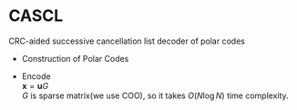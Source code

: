 # CASCL
CRC-aided successive cancellation list decoder of polar codes

- Construction of Polar Codes

- Encode  
$\bm{x} = \bm{u} G$  
$G$ is sparse matrix(we use COO), so it takes $O(N \log N)$ time complexity.
